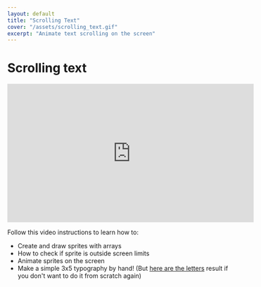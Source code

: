 ```yaml
---
layout: default
title: "Scrolling Text"
cover: "/assets/scrolling_text.gif"
excerpt: "Animate text scrolling on the screen"
---
```


# Scrolling text

<iframe width="560" height="315" src="https://www.youtube-nocookie.com/embed/Hc_qwIL0So0" frameborder="0" allow="accelerometer; autoplay; encrypted-media; gyroscope; picture-in-picture" allowfullscreen></iframe>

Follow this video instructions to learn how to:

- Create and draw sprites with arrays
- How to check if sprite is outside screen limits
- Animate sprites on the screen
- Make a simple 3x5 typography by hand! (But [here are the letters](https://pastebin.com/YrUpCyLd) result if you don't want to do it from scratch again)
